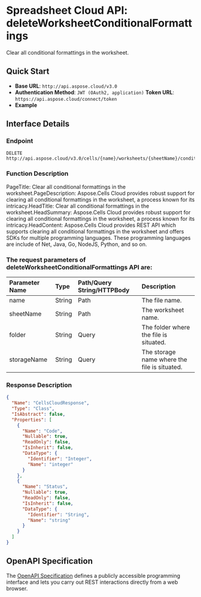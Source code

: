 # **Spreadsheet Cloud API: deleteWorksheetConditionalFormattings**

Clear all conditional formattings in the worksheet. 

## **Quick Start**

- **Base URL**: `http://api.aspose.cloud/v3.0`
- **Authentication Method**: `JWT (OAuth2, application)`  **Token URL**: `https://api.aspose.cloud/connect/token`
- **Example** 
<script src="https://gist.github.com/aspose-cells-cloud-gists/8a5b324fdf3e574dbd747c1a1e24b05d.js?file=Example30_DeleteWorksheetConditionalFormattings.cs"></script>

## **Interface Details**

### **Endpoint** 

```
DELETE http://api.aspose.cloud/v3.0/cells/{name}/worksheets/{sheetName}/conditionalFormattings
```

### **Function Description**
PageTitle: Clear all conditional formattings in the worksheet.PageDescription: Aspose.Cells Cloud provides robust support for clearing all conditional formattings in the worksheet, a process known for its intricacy.HeadTitle: Clear all conditional formattings in the worksheet.HeadSummary: Aspose.Cells Cloud provides robust support for clearing all conditional formattings in the worksheet, a process known for its intricacy.HeadContent: Aspose.Cells Cloud provides REST API which supports clearing all conditional formattings in the worksheet and offers SDKs for multiple programming languages. These programming languages are include of Net, Java, Go, NodeJS, Python, and so on.

### The request parameters of **deleteWorksheetConditionalFormattings** API are: 

| Parameter Name | Type | Path/Query String/HTTPBody | Description | 
| :- | :- | :- |:- | 
|name|String|Path|The file name.|
|sheetName|String|Path|The worksheet name.|
|folder|String|Query|The folder where the file is situated.|
|storageName|String|Query|The storage name where the file is situated.|


### **Response Description**
```json
{
  "Name": "CellsCloudResponse",
  "Type": "Class",
  "IsAbstract": false,
  "Properties": [
    {
      "Name": "Code",
      "Nullable": true,
      "ReadOnly": false,
      "IsInherit": false,
      "DataType": {
        "Identifier": "Integer",
        "Name": "integer"
      }
    },
    {
      "Name": "Status",
      "Nullable": true,
      "ReadOnly": false,
      "IsInherit": false,
      "DataType": {
        "Identifier": "String",
        "Name": "string"
      }
    }
  ]
}
```

## OpenAPI Specification

The [OpenAPI Specification](https://reference.aspose.cloud/cells/#/ConditionalFormattingsController/DeleteWorksheetConditionalFormattings) defines a publicly accessible programming interface and lets you carry out REST interactions directly from a web browser.

